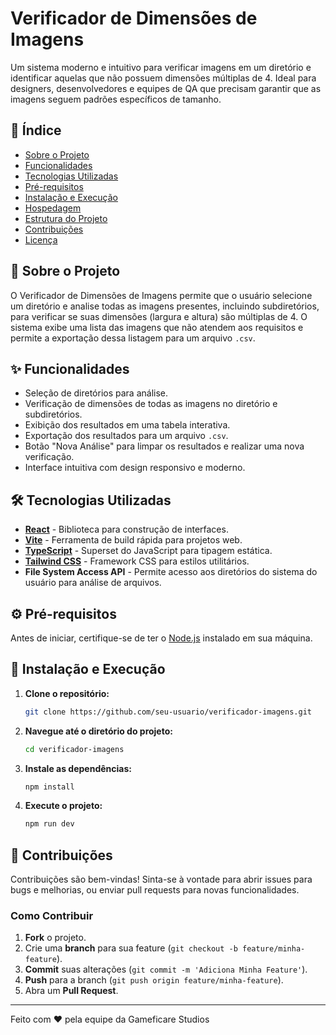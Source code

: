 # Verificador de Dimensões de Imagens

Um sistema moderno e intuitivo para verificar imagens em um diretório e identificar aquelas que não possuem dimensões múltiplas de 4. Ideal para designers, desenvolvedores e equipes de QA que precisam garantir que as imagens seguem padrões específicos de tamanho.

## 📑 Índice
- [Sobre o Projeto](#sobre-o-projeto)
- [Funcionalidades](#funcionalidades)
- [Tecnologias Utilizadas](#tecnologias-utilizadas)
- [Pré-requisitos](#pré-requisitos)
- [Instalação e Execução](#instalação-e-execução)
- [Hospedagem](#hospedagem)
- [Estrutura do Projeto](#estrutura-do-projeto)
- [Contribuições](#contribuições)
- [Licença](#licença)

## 📖 Sobre o Projeto
O Verificador de Dimensões de Imagens permite que o usuário selecione um diretório e analise todas as imagens presentes, incluindo subdiretórios, para verificar se suas dimensões (largura e altura) são múltiplas de 4. O sistema exibe uma lista das imagens que não atendem aos requisitos e permite a exportação dessa listagem para um arquivo `.csv`.

## ✨ Funcionalidades
- Seleção de diretórios para análise.
- Verificação de dimensões de todas as imagens no diretório e subdiretórios.
- Exibição dos resultados em uma tabela interativa.
- Exportação dos resultados para um arquivo `.csv`.
- Botão "Nova Análise" para limpar os resultados e realizar uma nova verificação.
- Interface intuitiva com design responsivo e moderno.

## 🛠️ Tecnologias Utilizadas
- **[React](https://reactjs.org/)** - Biblioteca para construção de interfaces.
- **[Vite](https://vitejs.dev/)** - Ferramenta de build rápida para projetos web.
- **[TypeScript](https://www.typescriptlang.org/)** - Superset do JavaScript para tipagem estática.
- **[Tailwind CSS](https://tailwindcss.com/)** - Framework CSS para estilos utilitários.
- **File System Access API** - Permite acesso aos diretórios do sistema do usuário para análise de arquivos.

## ⚙️ Pré-requisitos
Antes de iniciar, certifique-se de ter o [Node.js](https://nodejs.org/) instalado em sua máquina.

## 🚀 Instalação e Execução
1. **Clone o repositório:**
   ```bash
   git clone https://github.com/seu-usuario/verificador-imagens.git
   ```
   
2. **Navegue até o diretório do projeto:**
   ```bash
   cd verificador-imagens
   ```
   
3. **Instale as dependências:**
   ```bash
   npm install
   ```

4. **Execute o projeto:**
   ```bash
   npm run dev
   ```
   
## 🤝 Contribuições
Contribuições são bem-vindas! Sinta-se à vontade para abrir issues para bugs e melhorias, ou enviar pull requests para novas funcionalidades.

### Como Contribuir
1. **Fork** o projeto.
2. Crie uma **branch** para sua feature (`git checkout -b feature/minha-feature`).
3. **Commit** suas alterações (`git commit -m 'Adiciona Minha Feature'`).
4. **Push** para a branch (`git push origin feature/minha-feature`).
5. Abra um **Pull Request**.
---

Feito com ❤️ pela equipe da Gameficare Studios
```

